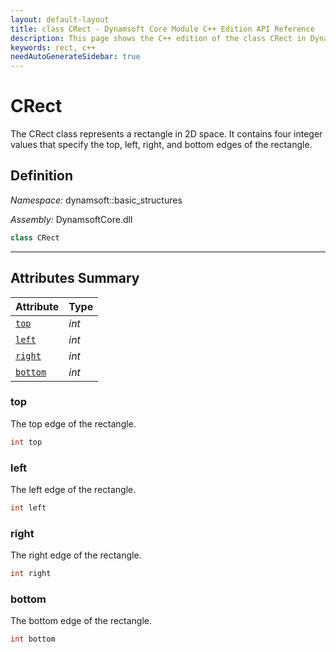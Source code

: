 ```yaml
---
layout: default-layout
title: class CRect - Dynamsoft Core Module C++ Edition API Reference
description: This page shows the C++ edition of the class CRect in Dynamsoft Core Module.
keywords: rect, c++
needAutoGenerateSidebar: true
---
```


# CRect

The CRect class represents a rectangle in 2D space. It contains four integer values that specify the top, left, right, and bottom edges of the rectangle.

## Definition

*Namespace:* dynamsoft::basic_structures

*Assembly:* DynamsoftCore.dll

```cpp
class CRect 
```

---

## Attributes Summary

| Attribute | Type |
|---------- | ---- |
| [`top`](#top) | *int* |
| [`left`](#left) | *int* |
| [`right`](#right) | *int* |
| [`bottom`](#bottom) | *int* |

### top

The top edge of the rectangle.

```cpp
int top
```

### left

The left edge of the rectangle.

```cpp
int left
```

### right

The right edge of the rectangle.

```cpp
int right
```

### bottom

The bottom edge of the rectangle.

```cpp
int bottom
```
